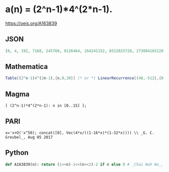 # a\(n\) \= \(2^n\-1\)\*4^\(2\*n\-1\)\.
https://oeis.org/A163839
## JSON
```JSON
[0, 4, 192, 7168, 245760, 8126464, 264241152, 8522825728, 273804165120, 8778913153024, 281200098803712, 9002801208229888, 288160007407534080, 9222246136947933184, 295129890780843343872, 9444444735363138715648, 302226843217638866288640, 9671332769940738559442944]
```
## Mathematica
```Mathematica
Table[(2^n-1)4^(2n-1),{n,0,30}] (* or *) LinearRecurrence[{48,-512},{0,4},30] (* _Harvey P. Dale_, Jan 22 2016 *)
```
## Magma
```Magma
[ (2^n-1)*4^(2*n-1): n in [0..15] ];
```
## PARI
```PARI
x='x+O('x^50); concat([0], Vec(4*x/((1-16*x)*(1-32*x)))) \\ _G. C. Greubel_, Aug 05 2017
```
## Python
```Python
def A163839(n): return (1<<n)-1<<(n<<2)-2 if n else 0 # _Chai Wah Wu_, Mar 14 2024
```
